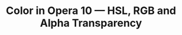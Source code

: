 ---
title: Color in Opera 10 — HSL, RGB and Alpha Transparency
authors:
- molly-holzschlag
- layout: article
---